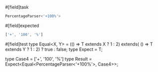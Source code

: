 #[field]task
```ts
PercentageParser<'+100%'>
```

#[field]expected
```ts
['+', '100', '%']
```

#[field]test
type Equal<X, Y> = (<T>() => T extends X ? 1 : 2) extends(
    <T>() => T extends Y ? 1 : 2) ? true : false;
type Expect<T extends true> = T;

type Case4 = ['+', '100', '%']
type Result = Expect<Equal<PercentageParser<'+100%'>, Case4>>;